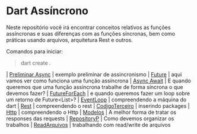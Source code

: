 # Dart Assíncrono

Neste repositório você irá encontrar conceitos relativos as funções assíncronas e suas diferenças com as funções síncronas, bem como práticas usando arquivos, arquitetura Rest e outros.

Comandos para iniciar:
> dart create .

| [Preliminar Async] | exemplo preliminar de assincronismo
| [Future] | aqui vamos ver como funciona uma função assíncrona
| [Async Await] | E quando queremos que uma função assíncrona trabalhe de forma síncrona o que devemos fazer?
| [FutureForEach] | e quando queremos fazer um loop sobre um retorno de Future<List<T>>?
| [EventLoop] | compreendendo a máquina do dart
| [Rest] | compreendendo o rest
| [CodigoTerceiro] | inserindo packages
| [Http] | compreendendo o Http
| [Modelos] | A melhor forma de tratar os responses das requests
| [RepositoryP] | Como devemos organizar os trabalhos
| [ReadArquivos] | trabalhando com read/write de arquivos




[Preliminar Async]: <https://github.com/jcarloscody/dart_Assincrono/tree/main/lib/1-async>
[Future]: <https://github.com/jcarloscody/dart_Assincrono/tree/main/lib/2-future>
[Async Await]: <https://github.com/jcarloscody/dart_Assincrono/tree/main/lib/3-async_await>
[FutureForEach]: <https://github.com/jcarloscody/dart_Assincrono/tree/main/lib/4-futureForEach>
[EventLoop]: <https://github.com/jcarloscody/dart_Assincrono/tree/main/lib/5-eventLoop_VMDART>
[Rest]: <https://github.com/jcarloscody/dart_Assincrono/tree/main/lib/6-rest_restFull>
[CodigoTerceiro]: <https://github.com/jcarloscody/dart_Assincrono/tree/main/lib/7-adicionandoCodigoTerc>
[Http]: <https://github.com/jcarloscody/dart_Assincrono/tree/main/lib/8-trabalhandoHttp>
[Modelos]: <https://github.com/jcarloscody/dart_Assincrono/tree/main/lib/9-modelos>
[RepositoryP]: <https://github.com/jcarloscody/dart_Assincrono/tree/main/lib/10-repository_pattern>
[ReadArquivos]: <https://github.com/jcarloscody/dart_Assincrono/tree/main/lib/11-readArquivos>

